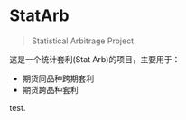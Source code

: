# StatArb

> Statistical Arbitrage Project

这是一个统计套利(Stat Arb)的项目，主要用于：

- 期货同品种跨期套利
- 期货跨品种套利

test.